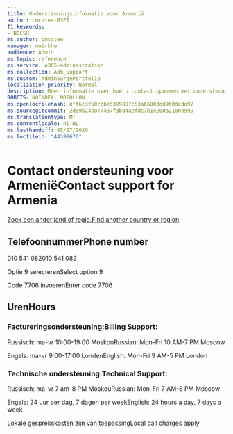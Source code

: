 ```yaml
---
title: Ondersteuningsinformatie voor Armenië
author: cmcatee-MSFT
f1.keywords:
- NOCSH
ms.author: cmcatee
manager: mnirkhe
audience: Admin
ms.topic: reference
ms.service: o365-administration
ms.collection: Adm_Support
ms.custom: AdminSurgePortfolio
localization_priority: Normal
description: Meer informatie over hoe u contact opnemen met ondersteuning voor uw land of regio.
ROBOTS: NOINDEX, NOFOLLOW
ms.openlocfilehash: dff6c3f50cbbe5399807c53a66803dd960dcda92
ms.sourcegitcommit: 2d59b24b877487f3b84aefdc7b1e200a21009999
ms.translationtype: MT
ms.contentlocale: nl-NL
ms.lasthandoff: 05/27/2020
ms.locfileid: "44398676"
---
```

# <a name="contact-support-for-armenia"></a><span data-ttu-id="52dca-103">Contact ondersteuning voor Armenië</span><span class="sxs-lookup"><span data-stu-id="52dca-103">Contact support for Armenia</span></span>

<span data-ttu-id="52dca-104">[Zoek een ander land of regio.](../contact-support-for-business-products.md)</span><span class="sxs-lookup"><span data-stu-id="52dca-104">[Find another country or region](../contact-support-for-business-products.md).</span></span>

## <a name="phone-number"></a><span data-ttu-id="52dca-105">Telefoonnummer</span><span class="sxs-lookup"><span data-stu-id="52dca-105">Phone number</span></span>
<span data-ttu-id="52dca-106">010 541 082</span><span class="sxs-lookup"><span data-stu-id="52dca-106">010 541 082</span></span>

<span data-ttu-id="52dca-107">Optie 9 selecteren</span><span class="sxs-lookup"><span data-stu-id="52dca-107">Select option 9</span></span>

<span data-ttu-id="52dca-108">Code 7706 invoeren</span><span class="sxs-lookup"><span data-stu-id="52dca-108">Enter code 7706</span></span>

## <a name="hours"></a><span data-ttu-id="52dca-109">Uren</span><span class="sxs-lookup"><span data-stu-id="52dca-109">Hours</span></span>
### <a name="billing-support"></a><span data-ttu-id="52dca-110">Factureringsondersteuning:</span><span class="sxs-lookup"><span data-stu-id="52dca-110">Billing Support:</span></span>

<span data-ttu-id="52dca-111">Russisch: ma-vr 10:00-19:00 Moskou</span><span class="sxs-lookup"><span data-stu-id="52dca-111">Russian: Mon-Fri 10 AM-7 PM Moscow</span></span>

<span data-ttu-id="52dca-112">Engels: ma-vr 9:00-17:00 Londen</span><span class="sxs-lookup"><span data-stu-id="52dca-112">English: Mon-Fri 9 AM-5 PM London</span></span>

### <a name="technical-support"></a><span data-ttu-id="52dca-113">Technische ondersteuning:</span><span class="sxs-lookup"><span data-stu-id="52dca-113">Technical Support:</span></span>

<span data-ttu-id="52dca-114">Russisch: ma-vr 7 am-8 PM Moskou</span><span class="sxs-lookup"><span data-stu-id="52dca-114">Russian: Mon-Fri 7 AM-8 PM Moscow</span></span>

<span data-ttu-id="52dca-115">Engels: 24 uur per dag, 7 dagen per week</span><span class="sxs-lookup"><span data-stu-id="52dca-115">English: 24 hours a day, 7 days a week</span></span>

<span data-ttu-id="52dca-116">Lokale gesprekskosten zijn van toepassing</span><span class="sxs-lookup"><span data-stu-id="52dca-116">Local call charges apply</span></span>
